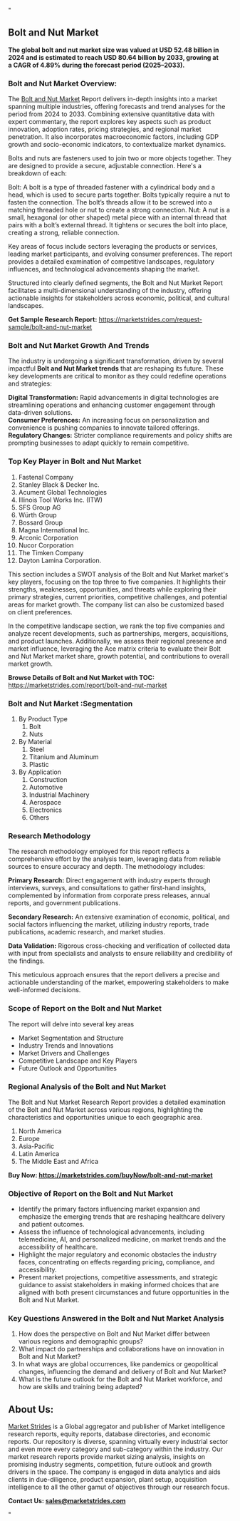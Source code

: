 "<h2>Bolt and Nut Market</h2>
<p><strong>The global bolt and nut market size was valued at USD 52.48 billion in 2024 and is estimated to reach USD 80.64 billion by 2033, growing at a CAGR of 4.89% during the forecast period (2025–2033).</strong></p>
<h3>Bolt and Nut Market Overview:</h3>
<p>The <a href=https://marketstrides.com/report/bolt-and-nut-market>Bolt and Nut Market</a><strong> </strong>Report delivers in-depth insights into a market spanning multiple industries, offering forecasts and trend analyses for the period from 2024 to 2033. Combining extensive quantitative data with expert commentary, the report explores key aspects such as product innovation, adoption rates, pricing strategies, and regional market penetration. It also incorporates macroeconomic factors, including GDP growth and socio-economic indicators, to contextualize market dynamics.</p>
<p>Bolts and nuts are fasteners used to join two or more objects together. They are designed to provide a secure, adjustable connection. Here's a breakdown of each:

Bolt: A bolt is a type of threaded fastener with a cylindrical body and a head, which is used to secure parts together. Bolts typically require a nut to fasten the connection. The bolt’s threads allow it to be screwed into a matching threaded hole or nut to create a strong connection.
Nut: A nut is a small, hexagonal (or other shaped) metal piece with an internal thread that pairs with a bolt’s external thread. It tightens or secures the bolt into place, creating a strong, reliable connection.
</p>
<p>Key areas of focus include sectors leveraging the products or services, leading market participants, and evolving consumer preferences. The report provides a detailed examination of competitive landscapes, regulatory influences, and technological advancements shaping the market.</p>
<p>Structured into clearly defined segments, the Bolt and Nut Market Report facilitates a multi-dimensional understanding of the industry, offering actionable insights for stakeholders across economic, political, and cultural landscapes.</p>
<p><strong>Get Sample Research Report:</strong> <a href=https://marketstrides.com/request-sample/bolt-and-nut-market>https://marketstrides.com/request-sample/bolt-and-nut-market</a></p>
<h3>Bolt and Nut Market Growth And Trends</h3>
<p>The industry is undergoing a significant transformation, driven by several impactful <strong>Bolt and Nut Market trends</strong> that are reshaping its future. These key developments are critical to monitor as they could redefine operations and strategies:</p>
<p><strong>Digital Transformation:</strong> Rapid advancements in digital technologies are streamlining operations and enhancing customer engagement through data-driven solutions.<br /><strong>Consumer Preferences:</strong> An increasing focus on personalization and convenience is pushing companies to innovate tailored offerings.<br /><strong>Regulatory Changes:</strong> Stricter compliance requirements and policy shifts are prompting businesses to adapt quickly to remain competitive.</p>
<h3>Top Key Player in Bolt and Nut Market</h3>
<p><ol>
<li>Fastenal Company</li>
<li>Stanley Black &amp; Decker Inc.</li>
<li>Acument Global Technologies</li>
<li>Illinois Tool Works Inc. (ITW)</li>
<li>SFS Group AG</li>
<li>Würth Group</li>
<li>Bossard Group</li>
<li>Magna International Inc.</li>
<li>Arconic Corporation</li>
<li>Nucor Corporation</li>
<li>The Timken Company</li>
<li>Dayton Lamina Corporation.</li>
</ol></p>
<p>This section includes a SWOT analysis of the Bolt and Nut Market market's key players, focusing on the top three to five companies. It highlights their strengths, weaknesses, opportunities, and threats while exploring their primary strategies, current priorities, competitive challenges, and potential areas for market growth. The company list can also be customized based on client preferences.</p>
<p>In the competitive landscape section, we rank the top five companies and analyze recent developments, such as partnerships, mergers, acquisitions, and product launches. Additionally, we assess their regional presence and market influence, leveraging the Ace matrix criteria to evaluate their Bolt and Nut Market market share, growth potential, and contributions to overall market growth.</p>
<p><strong>Browse Details of Bolt and Nut Market with TOC:</strong> <a href=https://marketstrides.com/report/bolt-and-nut-market>https://marketstrides.com/report/bolt-and-nut-market</a></p>
<h3>Bolt and Nut Market :Segmentation</h3>
<p><ol>
<li>By Product Type
<ol>
<li>Bolt</li>
<li>Nuts</li>
</ol>
</li>
<li>By Material
<ol>
<li>Steel</li>
<li>Titanium and Aluminum</li>
<li>Plastic</li>
</ol>
</li>
<li>By Application
<ol>
<li>Construction</li>
<li>Automotive</li>
<li>Industrial Machinery</li>
<li>Aerospace</li>
<li>Electronics</li>
<li>Others</li>
</ol>
</li>
</ol></p>
<h3>Research Methodology</h3>
<p>The research methodology employed for this report reflects a comprehensive effort by the analysis team, leveraging data from reliable sources to ensure accuracy and depth. The methodology includes:</p>
<p><strong>Primary Research:</strong> Direct engagement with industry experts through interviews, surveys, and consultations to gather first-hand insights, complemented by information from corporate press releases, annual reports, and government publications.</p>
<p><strong>Secondary Research:</strong> An extensive examination of economic, political, and social factors influencing the market, utilizing industry reports, trade publications, academic research, and market studies.</p>
<p><strong>Data Validation:</strong> Rigorous cross-checking and verification of collected data with input from specialists and analysts to ensure reliability and credibility of the findings.</p>
<p>This meticulous approach ensures that the report delivers a precise and actionable understanding of the market, empowering stakeholders to make well-informed decisions.</p>
<h3>Scope of Report on the Bolt and Nut Market</h3>
<p>The report will delve into several key areas</p>
<ul>
<li>Market Segmentation and Structure</li>
<li>Industry Trends and Innovations</li>
<li>Market Drivers and Challenges</li>
<li>Competitive Landscape and Key Players</li>
<li>Future Outlook and Opportunities</li>
</ul>
<h3>Regional Analysis of the Bolt and Nut Market</h3>
<p>The Bolt and Nut Market Research Report provides a detailed examination of the Bolt and Nut Market across various regions, highlighting the characteristics and opportunities unique to each geographic area.</p>
<p><ol>
<li>North America</li>
<li>Europe</li>
<li>Asia-Pacific</li>
<li>Latin America</li>
<li>The Middle East and Africa</li>
</ol></p>
<p><strong>Buy Now: <a href=https://marketstrides.com/buyNow/bolt-and-nut-market>https://marketstrides.com/buyNow/bolt-and-nut-market</a></strong></p>
<h3><strong>Objective of Report on the Bolt and Nut Market</strong></h3>
<ul>
<li>Identify the primary factors influencing market expansion and emphasize the emerging trends that are reshaping healthcare delivery and patient outcomes.</li>
<li>Assess the influence of technological advancements, including telemedicine, AI, and personalized medicine, on market trends and the accessibility of healthcare.</li>
<li>Highlight the major regulatory and economic obstacles the industry faces, concentrating on effects regarding pricing, compliance, and accessibility.</li>
<li>Present market projections, competitive assessments, and strategic guidance to assist stakeholders in making informed choices that are aligned with both present circumstances and future opportunities in the Bolt and Nut Market.</li>
</ul>
<h3>Key Questions Answered in the Bolt and Nut Market Analysis</h3>
<ol>
<li>How does the perspective on Bolt and Nut Market differ between various regions and demographic groups?</li>
<li>What impact do partnerships and collaborations have on innovation in Bolt and Nut Market?</li>
<li>In what ways are global occurrences, like pandemics or geopolitical changes, influencing the demand and delivery of Bolt and Nut Market?</li>
<li>What is the future outlook for the Bolt and Nut Market workforce, and how are skills and training being adapted?</li>
</ol>
<h2>About Us:</h2>
<p><a href=https://marketstrides.com/>Market Strides</a> is a Global aggregator and publisher of Market intelligence research reports, equity reports, database directories, and economic reports. Our repository is diverse, spanning virtually every industrial sector and even more every category and sub-category within the industry. Our market research reports provide market sizing analysis, insights on promising industry segments, competition, future outlook and growth drivers in the space. The company is engaged in data analytics and aids clients in due-diligence, product expansion, plant setup, acquisition intelligence to all the other gamut of objectives through our research focus.</p>
<p><strong>Contact Us: <a href=mailto:sales@marketstrides.com>sales@marketstrides.com</a></strong></p>"
